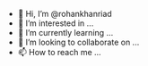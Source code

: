 - 👋 Hi, I’m @rohankhanriad
- 👀 I’m interested in ...
- 🌱 I’m currently learning ...
- 💞️ I’m looking to collaborate on ...
- 📫 How to reach me ...

<!---
rohankhanriad/rohankhanriad is a ✨ special ✨ repository because its `README.md` (this file) appears on your GitHub profile.
You can click the Preview link to take a look at your changes.
--->
